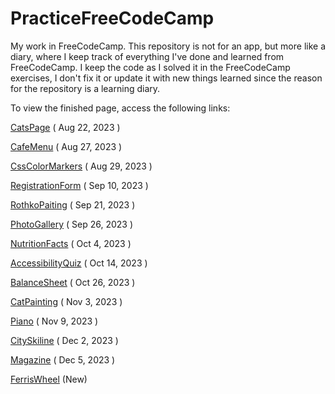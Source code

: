 # PracticeFreeCodeCamp

My work in FreeCodeCamp.
This repository is not for an app, but more like a diary, where I keep track of everything I've done and learned from FreeCodeCamp. I keep the code as I solved it in the FreeCodeCamp exercises, I don't fix it or update it with new things learned since the reason for the repository is a learning diary.

To view the finished page, access the following links:

<a href="https://evafrola.github.io/PracticeFreeCodeCamp/CatsPage/">CatsPage</a> ( Aug 22, 2023 )

<a href="https://evafrola.github.io/PracticeFreeCodeCamp/CafeMenu/" >CafeMenu</a> ( Aug 27, 2023 )

<a href="https://evafrola.github.io/PracticeFreeCodeCamp/CssColorMarkers/>CssColorMarkers">CssColorMarkers</a> ( Aug 29, 2023 )

<a href="https://evafrola.github.io/PracticeFreeCodeCamp/RegistrationForm/">RegistrationForm</a> ( Sep 10, 2023 )

<a href="https://evafrola.github.io/PracticeFreeCodeCamp/RothkoPainting/">RothkoPaiting</a> ( Sep 21, 2023 )

<a href="https://evafrola.github.io/PracticeFreeCodeCamp/PhotoGallery/">PhotoGallery</a> ( Sep 26, 2023 )

<a href="https://evafrola.github.io/PracticeFreeCodeCamp/NutritionFacts/">NutritionFacts</a> ( Oct 4, 2023 )

<a href="https://evafrola.github.io/PracticeFreeCodeCamp/AccessibilityQuiz/">AccessibilityQuiz</a> ( Oct 14, 2023 )

<a href="https://evafrola.github.io/PracticeFreeCodeCamp/BalanceSheet/">BalanceSheet</a> (  Oct 26, 2023 )

<a href="https://evafrola.github.io/PracticeFreeCodeCamp/CatPainting/">CatPainting</a> ( Nov 3, 2023 )

<a href="https://evafrola.github.io/PracticeFreeCodeCamp/Piano/">Piano</a> ( Nov 9, 2023 )

<a href="https://evafrola.github.io/PracticeFreeCodeCamp/CitySkyline/">CitySkiline</a> ( Dec 2, 2023 )

<a href="https://evafrola.github.io/PracticeFreeCodeCamp/Magazine/">Magazine</a> ( Dec 5, 2023 )

<a href="https://evafrola.github.io/PracticeFreeCodeCamp/FerrisWheel/">FerrisWheel</a> (New)
